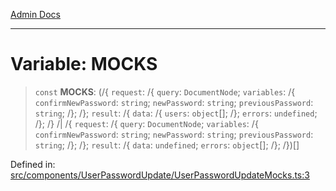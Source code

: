 [Admin Docs](/)

***

# Variable: MOCKS

> `const` **MOCKS**: (/{ `request`: /{ `query`: `DocumentNode`; `variables`: /{ `confirmNewPassword`: `string`; `newPassword`: `string`; `previousPassword`: `string`; /}; /}; `result`: /{ `data`: /{ `users`: `object`[]; /}; `errors`: `undefined`; /}; /} /| /{ `request`: /{ `query`: `DocumentNode`; `variables`: /{ `confirmNewPassword`: `string`; `newPassword`: `string`; `previousPassword`: `string`; /}; /}; `result`: /{ `data`: `undefined`; `errors`: `object`[]; /}; /})[]

Defined in: [src/components/UserPasswordUpdate/UserPasswordUpdateMocks.ts:3](https://github.com/PalisadoesFoundation/talawa-admin/blob/main/src/components/UserPasswordUpdate/UserPasswordUpdateMocks.ts#L3)
